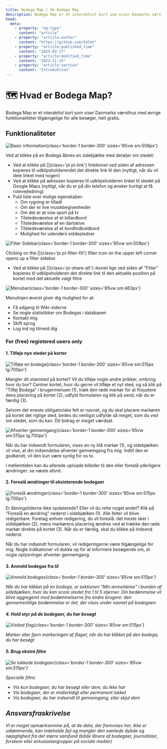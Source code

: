 ```yaml
---
title: Bodega Map | Om Bodega Map
description: Bodega Map er et interaktivt kort som viser Danmarks værsthus med øvrige funktionaliteter tilgængelige for alle besøger, helt gratis.
head:
  meta:
    - property: "og:type"
      content: "article"
    - property: "article:author"
      content: "https://github.com/tmlmt"
    - property: "article:published_time"
      content: "2023-03-17"
    - property: "article:modified_time"
      content: "2023-11-25"
    - property: "article:section"
      content: "Introduktion"
---
```


# 🗺 Hvad er Bodega Map?

Bodega Map er et interaktivt kort som viser Danmarks værsthus med øvrige funktionaliteter tilgængelige for alle besøger, helt gratis.

## Funktionaliteter

![Basic information](/images/wiki/feature-rightsidebar.png){class='border-1 border-300' sizes='85vw sm:508px'}

Ved at klikke på en Bodega åbnes en sidebjælke med detaljer om stedet:

- Ved at klikke på []{class='pi pi-link'} linkikonet ved siden af adressen kopieres til udklipsholderendet det direkte link
  til den (nyttigt, når du vil dele linket med nogen)
- Ved at klikke på adressen kopieres til udklipsholderen linket til stedet på Google Maps (nyttigt, når du er på
  din telefon og ønsker hurtigt at få rutevejledning)
- Fuld liste over mulige egenskaber:
  - Om rygning er tilladt
  - Om der er live musikbegivenheder
  - Om det er at vise sport på tv
  - Tilstedeværelse af et billardbord
  - Tilstedeværelse af en dartskive
  - Tilstedeværelse af et bordfodboldbord
  - Mulighed for udendørs siddepladser

![Filter Sidebar](/images/wiki/feature-filters.png){class='border-1 border-300' sizes='85vw sm:508px'}

Clicking on the []{class='pi pi-filter-fill'} filter icon on the upper left corner opens up a filter sidebar

- Ved at klikke på []{class='pi-share-alt'}-ikonet lige ved siden af "Filter" kopieres til udklipsholderen
  det direkte link til den aktuelle position på kortet med det aktuelle valgt filtre

![Menubar](/images/wiki/feature-menubar.png){class='border-1 border-300' sizes='85vw sm:463px'}

Menulinjen øverst giver dig mulighed for at:

- Få adgang til Wiki-siderne
- Se nogle statistikker om Bodegas i databasen
- Kontakt mig
- Skift sprog
- Log ind og tilmeld dig

### For (free) registered users only

#### 1. Tilføje nye steder på korter

![Tilføje en bodega](/images/wiki/feature-add.webp){class='border-1 border-300' sizes='85vw sm:515px lg:700px'}

Mangler dit stamsted på kortet? Vil du tilføje nogle andre prikker, omkring hvor du bor? Centrer kortet, hvor du gerne vil tilføje et nyt sted, og så klik på "Tilføj Bodega" i brugermenuen (1), træk den røde markør for at finjustere dens placering på kortet (2), udfyld formularen og klik på send, når du er færdig (3).

Selvom det eneste obligatoriske felt er navnet, og du skal placere markøren på kortet det rigtige sted, bedes du venligst udfylde så meget, som du ved om stedet, som du kan. Dit bidrag er meget værdsat.

![Afventer gennemgang](/images/wiki/feature-pending.webp){class='border-1 border-300' sizes='85vw sm:515px lg:700px'}

Når du har indsendt formularen, vises en ny blå markør (1), og sidebjælken vil vise, at din indsendelse afventer gennemgang fra mig. Indtil den er godkendt, vil den kun være synlig for os to.

I mellemtiden kan du allerede uploade billeder til den eller foreslå yderligere ændringer: se næste afsnit.

#### 2. Foreslå ændringer til eksisterende bodegaer

![Foreslå ændringer](/images/wiki/feature-edit.webp){class='border-1 border-300' sizes='85vw sm:515px lg:700px'}

Er åbningstiderne ikke opdaterede? Eller vil du rette noget andet? Klik på "Foreslå en ændring" nederst i sidebjælken (1). Alle felter vil blive redigerbare. Foretag enhver redigering, du vil foreslå: det meste sker i sidebjælken (2), mens markørens placering ændres ved at trække den røde markør direkte på kortet (3). Når du er færdig, skal du klikke på Indsend nederst.

Når du har indsendt formularen, vil redigeringerne være tilgængelige for mig. Nogle indikationer vil dukke op for at informere besøgende om, at nogle oplysninger afventer gennemgang.

#### 3. Anmeld bodegas fra <i class="pi pi-star-fill" /> til <i class="pi pi-star-fill" /><i class="pi pi-star-fill" /><i class="pi pi-star-fill" /><i class="pi pi-star-fill" /><i class="pi pi-star-fill" />

![Anmeld bodegas](/images/wiki/feature-rate.png){class='border-1 border-300' sizes='85vw sm:515px'}

Når du har klikket på en bodega, er sektionen "Min anmeldelse" i bunden af sidebjælken, hvor du kan score stedet fra 1 til 5 stjerner. Din bedømmelse vil blive aggregeret med bedømmelserne fra andre brugere: den gennemsnitlige bedømmelse er det, der vises under navnet på bodegaen.

#### 4. Hold styr på de bodegaer, du har besøgt

![Visited flag](/images/wiki/feature-visited.png){class='border-1 border-300' sizes='85vw sm:515px'}

Marker eller fjern markeringen af flaget, når du har klikket på den bodega, du har besøgt

#### 5. Brug ekstra filtre

![Se lukkede bodegaer](/images/wiki/feature-closed.png){class='border-1 border-300' sizes='85vw sm:515px'}

Specielle filtre:

- Vis kun bodegaer, du har besøgt eller dem, du ikke har
- Vis bodegaer, der er midlertidigt eller permanent lukket
- Vis bodegaer, du har indsendt til gennemgang, eller skjul dem

## Ansvarsfraskrivelse

Vi er meget opmærksomme på, at de data, der fremvises her, ikke er udtømmende, kan indeholde fejl og mangler den samlede dybde og nøjagtighed fra det større samfund (både lånere af bodegaer, journalister, forskere eller entusiastergrupper på sociale medier)
